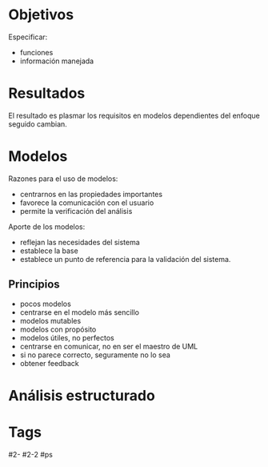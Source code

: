 # Objetivos
Especificar:
- funciones
- información manejada
# Resultados
El resultado es plasmar los requisitos en modelos dependientes del enfoque seguido cambian.
# Modelos
Razones para el uso de modelos:
- centrarnos en las propiedades importantes
- favorece la comunicación con el usuario
- permite la verificación del análisis

Aporte de los modelos:
- reflejan las necesidades del sistema
- establece la base
- establece un punto de referencia para la validación del sistema.
## Principios
- pocos modelos
- centrarse en el modelo más sencillo
- modelos mutables
- modelos con propósito
- modelos útiles, no perfectos
- centrarse en comunicar, no en ser el maestro de UML
- si no parece correcto, seguramente no lo sea
- obtener feedback
# Análisis estructurado

# Tags
#2- 
#2-2 
#ps